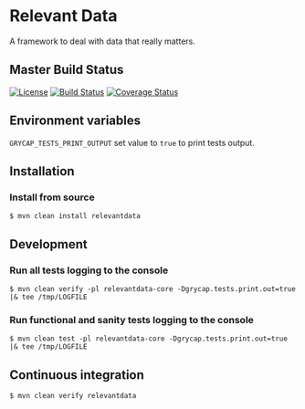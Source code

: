 # Relevant Data
A framework to deal with data that really matters.

## Master Build Status

[![License](https://img.shields.io/badge/license-Apache%202.0-blue.svg)](https://github.com/grycap/relevantdata/blob/master/LICENSE)
[![Build Status](https://api.travis-ci.org/grycap/relevantdata.svg)](https://travis-ci.org/grycap/relevantdata/builds)
[![Coverage Status](https://coveralls.io/repos/grycap/relevantdata/badge.svg?branch=master&service=github)](https://coveralls.io/github/grycap/relevantdata?branch=master)

## Environment variables

``GRYCAP_TESTS_PRINT_OUTPUT`` set value to ``true`` to print tests output.

## Installation

### Install from source

``$ mvn clean install relevantdata``

## Development

### Run all tests logging to the console

``$ mvn clean verify -pl relevantdata-core -Dgrycap.tests.print.out=true |& tee /tmp/LOGFILE``

### Run functional and sanity tests logging to the console

``$ mvn clean test -pl relevantdata-core -Dgrycap.tests.print.out=true |& tee /tmp/LOGFILE``

## Continuous integration

``$ mvn clean verify relevantdata``
